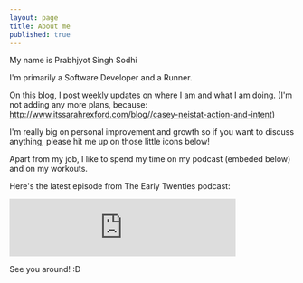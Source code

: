 ```yaml
---
layout: page
title: About me
published: true
---
```


My name is Prabhjyot Singh Sodhi

I'm primarily a Software Developer and a Runner. 

On this blog, I post weekly updates on where I am and what I am doing. (I'm not adding any more plans, because: http://www.itssarahrexford.com/blog//casey-neistat-action-and-intent)

I'm really big on personal improvement and growth so if you want to discuss anything, please hit me up on those little icons below!

Apart from my job, I like to spend my time on my podcast (embeded below) and on my workouts.

Here's the latest episode from The Early Twenties podcast: 

<iframe src="https://anchor.fm/earlytwenties/embed" height="102px" width="400px" frameborder="0" scrolling="no"></iframe>

See you around! :D
